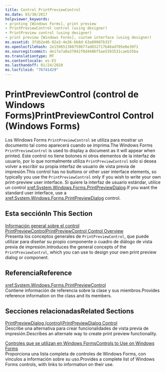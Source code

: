 ```yaml
---
title: Control PrintPreviewControl
ms.date: 03/30/2017
helpviewer_keywords:
- printing [Windows Forms], print preview
- PrintPreviewControl control (using designer)
- PrintPreview control (using designer)
- print preview [Windows Forms], custom interface (using designer)
ms.assetid: 3fdb2e46-92a3-4e26-bb8d-63a89087b337
ms.openlocfilehash: 2e159651388759b77ad832717b46ad705e0e39f1
ms.sourcegitcommit: de17a7a0a37042f0d4406f5ae5393531caeb25ba
ms.translationtype: MT
ms.contentlocale: es-ES
ms.lasthandoff: 01/24/2020
ms.locfileid: "76741429"
---
```

# <a name="printpreviewcontrol-control-windows-forms"></a><span data-ttu-id="f78e7-102">PrintPreviewControl (control de Windows Forms)</span><span class="sxs-lookup"><span data-stu-id="f78e7-102">PrintPreviewControl Control (Windows Forms)</span></span>
<span data-ttu-id="f78e7-103">Los Windows Forms `PrintPreviewControl` se utiliza para mostrar un documento tal como aparecerá cuando se imprima.</span><span class="sxs-lookup"><span data-stu-id="f78e7-103">The Windows Forms `PrintPreviewControl` is used to display a document as it will appear when printed.</span></span> <span data-ttu-id="f78e7-104">Este control no tiene botones ni otros elementos de la interfaz de usuario, por lo que normalmente utiliza `PrintPreviewControl` solo si desea volver a escribir su propia interfaz de usuario de vista previa de impresión.</span><span class="sxs-lookup"><span data-stu-id="f78e7-104">This control has no buttons or other user interface elements, so typically you use the `PrintPreviewControl` only if you wish to write your own print-preview user interface.</span></span> <span data-ttu-id="f78e7-105">Si quiere la interfaz de usuario estándar, utilice un control <xref:System.Windows.Forms.PrintPreviewDialog>.</span><span class="sxs-lookup"><span data-stu-id="f78e7-105">If you want the standard user interface, use a <xref:System.Windows.Forms.PrintPreviewDialog> control.</span></span>  
  
## <a name="in-this-section"></a><span data-ttu-id="f78e7-106">Esta sección</span><span class="sxs-lookup"><span data-stu-id="f78e7-106">In This Section</span></span>  
 [<span data-ttu-id="f78e7-107">Información general sobre el control PrintPreviewControl</span><span class="sxs-lookup"><span data-stu-id="f78e7-107">PrintPreviewControl Control Overview</span></span>](printpreviewcontrol-control-overview-windows-forms.md)  
 <span data-ttu-id="f78e7-108">Presenta los conceptos generales de `PrintPreviewControl`, que puede utilizar para diseñar su propio componente o cuadro de diálogo de vista previa de impresión.</span><span class="sxs-lookup"><span data-stu-id="f78e7-108">Introduces the general concepts of the `PrintPreviewControl`, which you can use to design your own print preview dialog or component.</span></span>  
  
## <a name="reference"></a><span data-ttu-id="f78e7-109">Referencia</span><span class="sxs-lookup"><span data-stu-id="f78e7-109">Reference</span></span>  
 <xref:System.Windows.Forms.PrintPreviewControl>  
 <span data-ttu-id="f78e7-110">Contiene información de referencia sobre la clase y sus miembros.</span><span class="sxs-lookup"><span data-stu-id="f78e7-110">Provides reference information on the class and its members.</span></span>  
  
## <a name="related-sections"></a><span data-ttu-id="f78e7-111">Secciones relacionadas</span><span class="sxs-lookup"><span data-stu-id="f78e7-111">Related Sections</span></span>  
 [<span data-ttu-id="f78e7-112">PrintPreviewDialog (control)</span><span class="sxs-lookup"><span data-stu-id="f78e7-112">PrintPreviewDialog Control</span></span>](printpreviewdialog-control-windows-forms.md)  
 <span data-ttu-id="f78e7-113">Describe una alternativa para crear funcionalidades de vista previa de impresión.</span><span class="sxs-lookup"><span data-stu-id="f78e7-113">Describes an alternate way to create print preview functionality.</span></span>  
  
 [<span data-ttu-id="f78e7-114">Controles que se utilizan en Windows Forms</span><span class="sxs-lookup"><span data-stu-id="f78e7-114">Controls to Use on Windows Forms</span></span>](controls-to-use-on-windows-forms.md)  
 <span data-ttu-id="f78e7-115">Proporciona una lista completa de controles de Windows Forms, con vínculos a información sobre su uso.</span><span class="sxs-lookup"><span data-stu-id="f78e7-115">Provides a complete list of Windows Forms controls, with links to information on their use.</span></span>
